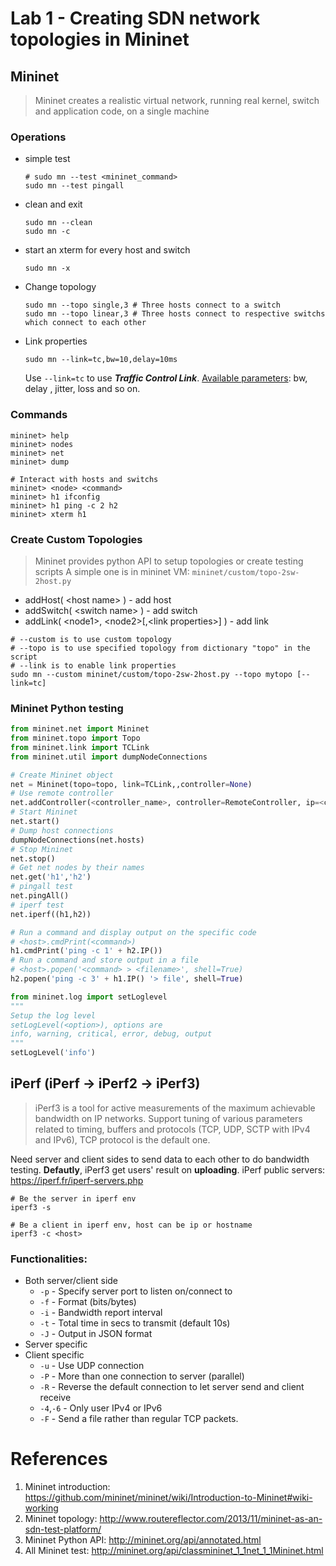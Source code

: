 # Lab 1 - Creating SDN network topologies in Mininet

## Mininet
> Mininet creates a realistic virtual network, running real kernel, switch and application code, on a single machine

### Operations
* simple test
  ```shell
  # sudo mn --test <mininet_command>
  sudo mn --test pingall
  ```
* clean and exit
  ```shell
  sudo mn --clean
  sudo mn -c
  ```
* start an xterm for every host and switch
  ```shell
  sudo mn -x
  ```
* Change topology
  ```shell
  sudo mn --topo single,3 # Three hosts connect to a switch
  sudo mn --topo linear,3 # Three hosts connect to respective switchs which connect to each other
  ```
* Link properties
  ```shell
  sudo mn --link=tc,bw=10,delay=10ms
  ```
  Use `--link=tc` to use ***Traffic Control Link***.
  [Available parameters](http://mininet.org/api/classmininet_1_1link_1_1TCIntf.html):
  bw, delay , jitter, loss and so on.

### Commands
```shell
mininet> help
mininet> nodes
mininet> net
mininet> dump

# Interact with hosts and switchs
mininet> <node> <command>
mininet> h1 ifconfig
mininet> h1 ping -c 2 h2
mininet> xterm h1
```

### Create Custom Topologies
> Mininet provides python API to setup topologies or create testing scripts
A simple one is in mininet VM: `mininet/custom/topo-2sw-2host.py`
* addHost( \<host name> ) - add host
* addSwitch( \<switch name> ) - add switch
* addLink( \<node1>, \<node2>[,\<link properties>] ) - add link
```shell
# --custom is to use custom topology
# --topo is to use specified topology from dictionary "topo" in the script
# --link is to enable link properties
sudo mn --custom mininet/custom/topo-2sw-2host.py --topo mytopo [--link=tc]
```

### Mininet Python testing
```python
from mininet.net import Mininet
from mininet.topo import Topo
from mininet.link import TCLink
from mininet.util import dumpNodeConnections

# Create Mininet object
net = Mininet(topo=topo, link=TCLink,,controller=None)
# Use remote controller
net.addController(<controller_name>, controller=RemoteController, ip=<controller_IP>)
# Start Mininet
net.start()
# Dump host connections
dumpNodeConnections(net.hosts)
# Stop Mininet
net.stop()
# Get net nodes by their names
net.get('h1','h2')
# pingall test
net.pingAll()
# iperf test
net.iperf((h1,h2))

# Run a command and display output on the specific code
# <host>.cmdPrint(<command>)
h1.cmdPrint('ping -c 1' + h2.IP())
# Run a command and store output in a file
# <host>.popen('<command> > <filename>', shell=True)
h2.popen('ping -c 3' + h1.IP() '> file', shell=True)

from mininet.log import setLoglevel
"""
Setup the log level
setLogLevel(<option>), options are
info, warning, critical, error, debug, output
"""
setLogLevel('info')
```

## iPerf (iPerf -> iPerf2 -> iPerf3)
> iPerf3 is a tool for active measurements of the maximum achievable bandwidth on IP networks.
> Support tuning of various parameters related to timing, buffers and protocols (TCP, UDP, SCTP with IPv4 and IPv6), TCP protocol is the default one.

Need server and client sides to send data to each other to do bandwidth testing.
**Defautly**, iPerf3 get users' result on **uploading**.
iPerf public servers: https://iperf.fr/iperf-servers.php

```shell
# Be the server in iperf env
iperf3 -s

# Be a client in iperf env, host can be ip or hostname
iperf3 -c <host>
```

### Functionalities:
* Both server/client side
  * `-p` - Specify server port to listen on/connect to
  * `-f` - Format (bits/bytes)
  * `-i` - Bandwidth report interval
  * `-t` - Total time in secs to transmit (default 10s)
  * `-J` - Output in JSON format
* Server specific
* Client specific
  * `-u` - Use UDP connection
  * `-P` - More than one connection to server (parallel)
  * `-R` - Reverse the default connection to let server send and client receive
  * `-4`,`-6` - Only user IPv4 or IPv6
  * `-F` - Send a file rather than regular TCP packets.

# References
1. Mininet introduction: https://github.com/mininet/mininet/wiki/Introduction-to-Mininet#wiki-working
2. Mininet topology: http://www.routereflector.com/2013/11/mininet-as-an-sdn-test-platform/
3. Mininet Python API: http://mininet.org/api/annotated.html
4. All Mininet test: http://mininet.org/api/classmininet_1_1net_1_1Mininet.html
